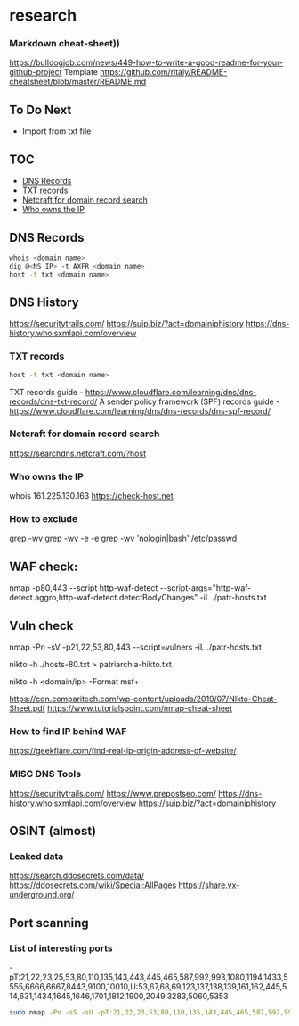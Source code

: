 # research
### Markdown cheat-sheet))
https://bulldogjob.com/news/449-how-to-write-a-good-readme-for-your-github-project
Template 
https://github.com/ritaly/README-cheatsheet/blob/master/README.md
## To Do Next
- Import from txt file



## TOC
* [DNS Records](#dns-records)
* [TXT records](#txt-records)
* [Netcraft for domain record search](*netcraft-for-domain-record-search)
* [Who owns the IP](*who-owns-the-ip)

## DNS Records 
```sh
whois <domain name>
dig @<NS IP> -t AXFR <domain name>
host -t txt <domain name>
```

## DNS History
https://securitytrails.com/
https://suip.biz/?act=domainiphistory
https://dns-history.whoisxmlapi.com/overview



### TXT records
```sh
host -t txt <domain name>
```
TXT records guide - https://www.cloudflare.com/learning/dns/dns-records/dns-txt-record/
A sender policy framework (SPF) records guide - https://www.cloudflare.com/learning/dns/dns-records/dns-spf-record/

### Netcraft for domain record search
  https://searchdns.netcraft.com/?host
  
### Who owns the IP
  whois 161.225.130.163
  https://check-host.net

### How to exclude <word> 
grep -wv <word> <filename>
grep -wv -e <word1> -e <word2> <filename>
grep -wv 'nologin\|bash' /etc/passwd
  
## WAF check:
nmap -p80,443 --script http-waf-detect --script-args="http-waf-detect.aggro,http-waf-detect.detectBodyChanges" -iL ./patr-hosts.txt

 ## Vuln check
nmap -Pn -sV -p21,22,53,80,443 --script=vulners -iL ./patr-hosts.txt

nikto -h ./hosts-80.txt > patriarchia-hikto.txt

nikto -h <domain/ip> -Format msf+

https://cdn.comparitech.com/wp-content/uploads/2019/07/NIkto-Cheat-Sheet.pdf
https://www.tutorialspoint.com/nmap-cheat-sheet

  
### How to find IP behind WAF
https://geekflare.com/find-real-ip-origin-address-of-website/
  
### MISC DNS Tools
https://securitytrails.com/
https://www.prepostseo.com/
https://dns-history.whoisxmlapi.com/overview
https://suip.biz/?act=domainiphistory
  
## OSINT (almost)

### Leaked data  
https://search.ddosecrets.com/data/  
https://ddosecrets.com/wiki/Special:AllPages
https://share.vx-underground.org/
  
  
## Port scanning  
### List of interesting ports
-pT:21,22,23,25,53,80,110,135,143,443,445,465,587,992,993,1080,1194,1433,5555,6666,6667,8443,9100,10010,U:53,67,68,69,123,137,138,139,161,162,445,514,631,1434,1645,1646,1701,1812,1900,2049,3283,5060,5353
```zsh
sudo nmap -Pn -sS -sU -pT:21,22,23,53,80,110,135,143,445,465,587,992,993,1080,1194,1433,5555,6666,6667,8443,9100,10010,U:53,67,68,69,123,137,138,139,161,162,445,514,631,1434,1645,1646,1701,1812,1900,2049,3283,5060,5353 -T4 -A -r -iL ./patr-hosts.txt -oA scanned-hosts-%D
  
```  
